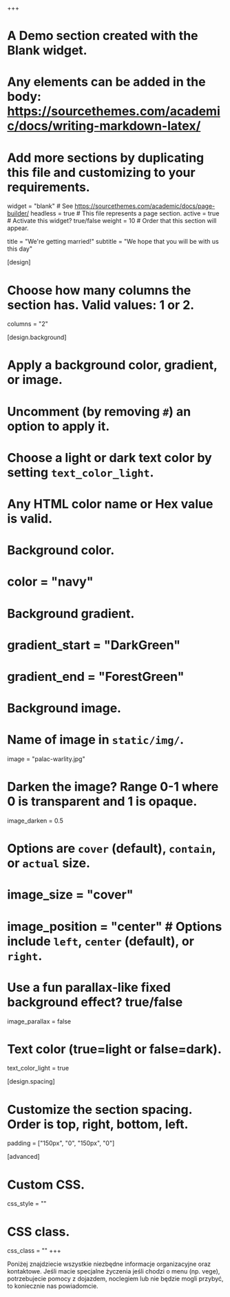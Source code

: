 +++
# A Demo section created with the Blank widget.
# Any elements can be added in the body: https://sourcethemes.com/academic/docs/writing-markdown-latex/
# Add more sections by duplicating this file and customizing to your requirements.

widget = "blank"  # See https://sourcethemes.com/academic/docs/page-builder/
headless = true  # This file represents a page section.
active = true  # Activate this widget? true/false
weight = 10  # Order that this section will appear.

title = "We're getting married!"
subtitle = "We hope that you will be with us this day"

[design]
  # Choose how many columns the section has. Valid values: 1 or 2.
  columns = "2"

[design.background]
  # Apply a background color, gradient, or image.
  #   Uncomment (by removing `#`) an option to apply it.
  #   Choose a light or dark text color by setting `text_color_light`.
  #   Any HTML color name or Hex value is valid.

  # Background color.
  # color = "navy"

  # Background gradient.
  # gradient_start = "DarkGreen"
  # gradient_end = "ForestGreen"

  # Background image.
  # Name of image in `static/img/`.
  image = "palac-warlity.jpg"
  # Darken the image? Range 0-1 where 0 is transparent and 1 is opaque.
  image_darken = 0.5
  #  Options are `cover` (default), `contain`, or `actual` size.
  # image_size = "cover"
  # image_position = "center"  # Options include `left`, `center` (default), or `right`.
  # Use a fun parallax-like fixed background effect? true/false
  image_parallax = false

  # Text color (true=light or false=dark).
  text_color_light = true

[design.spacing]
  # Customize the section spacing. Order is top, right, bottom, left.
  padding = ["150px", "0", "150px", "0"]

[advanced]
 # Custom CSS.
 css_style = ""

 # CSS class.
 css_class = ""
+++

Poniżej znajdziecie wszystkie niezbędne informacje organizacyjne oraz kontaktowe. Jeśli macie specjalne życzenia jeśli chodzi o menu (np. vege), potrzebujecie pomocy z dojazdem, noclegiem lub nie będzie mogli przybyć, to koniecznie nas powiadomcie.
